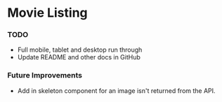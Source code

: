 # Movie Listing

### TODO
- Full mobile, tablet and desktop run through
- Update README and other docs in GitHub

### Future Improvements
- Add in skeleton component for an image isn't returned from the API.